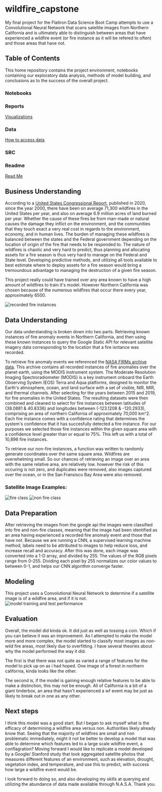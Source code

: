 # wildfire_capstone
My final project for the Flatiron Data Science Boot Camp attempts to use a Convolutional Neural Network that scans satellite images from Northern California and is ultimately able to distinguish between areas that have experienced a wildfire event (or fire instance as it will be refered to often) and those areas that have not.

## Table of Contents

This home repository contains the project environment, notebooks containing our exploratory data analysis, methods of model building, and conclusions as to the success of the overall project.

### Notebooks

### Reports
[Visualizations](reports/visualizations)

### Data
[How to access data](Notebooks/satellite_data_retrieval.ipynb)

### SRC

### Readme

[Read Me](README.md)


## Business Understanding

According to a [United States Congressional Report](https://fas.org/sgp/crs/misc/IF10244.pdf), published in 2020, since the year 2000, there have been on average 71,300 wildfires in the United States per year, and also on average 6.9 million acres of land burned per year. Whether the cause of these fires be from man-made or natural causes the damage they inflict on the environment, and the communities that they touch exact a very real cost in regards to the environment, economy, and in human lives. The burden of managing these wildfires is balanced between the states and the Federal government depending on the location of origin of the fire that needs to be responded to. The nature of wildfires is chaotic and very hard to predict, thus planning and allocating assets for a fire season is thus very hard to manage on the Federal and State level. Developing predictive methods, and utilizing all tools available to best estimate where to deploy assets for a fire season would bring a tremoundous advantage to managing the destruction of a given fire season.

This project really could have trained over any area known to have a high amount of wildfires to train it's model. However Northern California was chosen because of the numerous wildfires that occur there every year, approximately 6500.

![recorded fire instances](https://github.com/ptanner925/wildfire_capstone/reports/visualizations/composite_fire_map_2015_to_2019.png)

## Data Understanding

Our data understanding is broken down into two parts. Retrieving known instances of fire anomaly events in Northern California, and then using these known instances to query the Google Static API for relevant satellite imagery data corresponding to the location that a fire isntance was recorded.

To retrieve fire anomaly events we referenced the [NASA FIRMs archive data](https://firms.modaps.eosdis.nasa.gov/country/). This archive contains all recorded instances of fire anomalies over the planet earth, using the MODIS instrument system. The Moderate Resolution Imaging Spectroradiometer (MODIS) is a key instrument onboard the Earth Observing System (EOS) Terra and Aqua platforms, designed to monitor the Earth's atmosphere, ocean, and land surface with a set of visible, NIR, MIR, and thermal channels. After selecting for the years between 2015 and 2019, for fire anomalies in the United States. The resulting datasets were then combined and cleaned to select for fire instances between latitudes of (38.0881 & 40.8336) and longitudes between (-123.1208 & -120.2933), comprising an area of northern California of approximately 70,000 km^2. Each fire instance comes with a confidence rating that determines the system's confidence that it has succesfully detected a fire instance. For our purposes we selected those fire instances within the given square area with a confidence level greater than or equal to 75%. This left us with a total of 10,896 fire instances.

To retrieve our non-fire instances, a function was written to randomly generate coordinates over the same square area. Wildfires are overwhelming small. So our chances of retrieving an image over an area with the same relative area, are relatively low. however the risk of this occuring is not zero, and duplicates were removed, also images captured over the ocean, or in the San Fransisco Bay Area were also removed.

### Satellite Image Examples: 

![fire class](https://github.com/ptanner925/wildfire_capstone/reports/visualizations/fire_class_example.png)
![non fire class](https://github.com/ptanner925/wildfire_capstone/reports/visualizations/non_fire_class.png)



## Data Preparation

After retrieving the images from the google api the images were classified into fire and non-fire classes, meaning that the image had been identified as an area having experienced a recorded fire anomaly event and those that have not. Because we are running a CNN, a supervised learning machine method, labels need to be attributed to images to help reduce loss, and increase recall and accuracy. After this was done, each image was converted into a 1-D array, and divided by 255. The values of the RGB pixels range from 0-255. Dividing each pixel by 255 normalizes our color values to between 0-1, and helps our CNN algorithm converge faster.



## Modeling
This project uses a Convolutional Neural Network to determine if a satellite image is of a wildfire area, and if it is not.
![model training and test performance](https://github.com/ptanner925/wildfire_capstone/reports/visualizations/model_eval.png)

## Evaluation
Overall, the model did kinda ok. It did just as well as tossing a coin. Which if you can believe it was an improvement. As I attempted to make the model more and more complex, the model started to classify most images as non-wild fire areas, most likely due to overfitting.  I have several theories about why the model performed the way it did. 

The first is that there was not quite as varied a range of features for the model to pick up on as i had hoped. One image of a forest in northern california, kinda looks like the other.

The second is, if the model is gaining enough relative features to be able to make a distinction, this may not be enough. All of California is a bit of a giant tinderbox, an area that hasn't experienced a wf event may be just as likely to break out in one as any other.

## Next steps
I think this model was a good start. But I began to ask myself what is the efficacy of determining a wildfire area versus non. Authorities likely already know that. Seeing that the majority of wildfires are small and non problematic immediately, might it not be better  to develop a model that was able to determine which features led to a large scale wildfire event, a conflagration?
Moving forward I would like to replicate a model developed by a Google/ Stanford study that took aggregated satellite photos that measures different features of an environment, such as elevation, drought, vegetation index, and temperature, and use this to predict, with success how large a wildfire event would be. 

I look forward to doing so, and also developing my skills at querying and utilizing the abundance of data made available through N.A.S.A. Thank you.